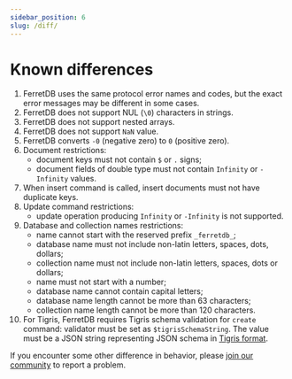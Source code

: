```yaml
---
sidebar_position: 6
slug: /diff/
---
```


# Known differences

<!--
   Each numbered point should have a corresponding test file in https://github.com/FerretDB/dance/tree/main/tests/diff
   Bullet subpoints should be in the same file as the parent point.
-->

1. FerretDB uses the same protocol error names and codes, but the exact error messages may be different in some cases.
2. FerretDB does not support NUL (`\0`) characters in strings.
3. FerretDB does not support nested arrays.
4. FerretDB does not support `NaN` value.
5. FerretDB converts `-0` (negative zero) to `0` (positive zero).
6. Document restrictions:
   * document keys must not contain `$` or `.` signs;
   * document fields of double type must not contain `Infinity` or `-Infinity` values.
7. When insert command is called, insert documents must not have duplicate keys.
8. Update command restrictions:
   * update operation producing `Infinity` or `-Infinity` is not supported.
9. Database and collection names restrictions:
   * name cannot start with the reserved prefix `_ferretdb_`;
   * database name must not include non-latin letters, spaces, dots, dollars;
   * collection name must not include non-latin letters, spaces, dots or dollars;
   * name must not start with a number;
   * database name cannot contain capital letters;
   * database name length cannot be more than 63 characters;
   * collection name length cannot be more than 120 characters.
10. For Tigris, FerretDB requires Tigris schema validation for `create` command: validator must be set as `$tigrisSchemaString`.
    The value must be a JSON string representing JSON schema in [Tigris format](https://docs.tigrisdata.com/overview/schema).

If you encounter some other difference in behavior,
please [join our community](/#community) to report a problem.
